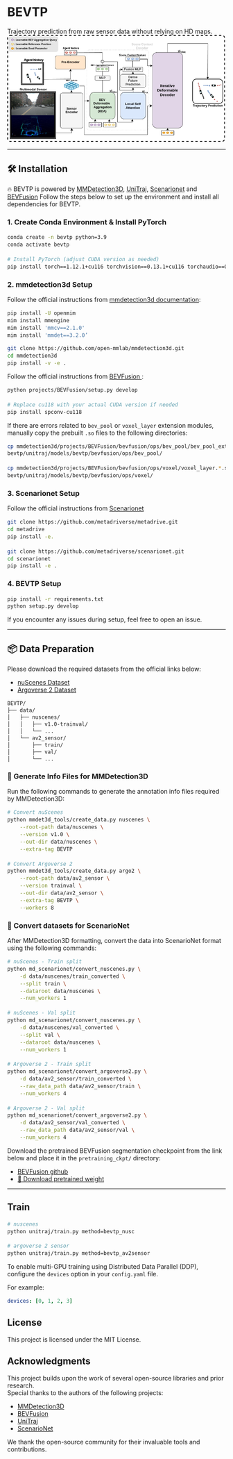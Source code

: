 
# BEVTP

Trajectory prediction from raw sensor data without relying on HD maps.
![BEVTP Overview](figs/bevtp.png)

---

## 🛠️ Installation

🔥 BEVTP is powered by [MMDetection3D](https://github.com/open-mmlab/mmdetection3d), [UniTraj](https://github.com/vita-epfl/UniTraj/tree/main), [Scenarionet](https://github.com/metadriverse/scenarionet) and [BEVFusion](https://github.com/mit-han-lab/bevfusion)
Follow the steps below to set up the environment and install all dependencies for BEVTP.

### 1. Create Conda Environment & Install PyTorch

```bash
conda create -n bevtp python=3.9
conda activate bevtp

# Install PyTorch (adjust CUDA version as needed)
pip install torch==1.12.1+cu116 torchvision==0.13.1+cu116 torchaudio==0.12.1 --extra-index-url https://download.pytorch.org/whl/cu116
```
### 2. mmdetection3d Setup

Follow the official instructions from [mmdetection3d documentation](https://mmdetection3d.readthedocs.io/en/latest/get_started.html):

```bash
pip install -U openmim
mim install mmengine
mim install 'mmcv==2.1.0'
mim install 'mmdet==3.2.0’
```
```bash
git clone https://github.com/open-mmlab/mmdetection3d.git
cd mmdetection3d 
pip install -v -e .
```

Follow the official instructions from [BEVFusion ](https://github.com/open-mmlab/mmdetection3d/tree/main/projects/BEVFusion):

```bash
python projects/BEVFusion/setup.py develop

# Replace cu118 with your actual CUDA version if needed
pip install spconv-cu118 
```

If there are errors related to `bev_pool` or `voxel_layer` extension modules, manually copy the prebuilt `.so` files to the following directories:

```bash
cp mmdetection3d/projects/BEVFusion/bevfusion/ops/bev_pool/bev_pool_ext.*.so
bevtp/unitraj/models/bevtp/bevfusion/ops/bev_pool/

cp mmdetection3d/projects/BEVFusion/bevfusion/ops/voxel/voxel_layer.*.so
bevtp/unitraj/models/bevtp/bevfusion/ops/voxel/
```

### 3. Scenarionet Setup

Follow the official instructions from [Scenarionet](https://scenarionet.readthedocs.io/en/latest/install.html)

```bash
git clone https://github.com/metadriverse/metadrive.git
cd metadrive
pip install -e.

git clone https://github.com/metadriverse/scenarionet.git
cd scenarionet
pip install -e .
```

### 4. BEVTP Setup

```bash
pip install -r requirements.txt
python setup.py develop
```

If you encounter any issues during setup, feel free to open an issue.

---

## 📦 Data Preparation

Please download the required datasets from the official links below:

- [nuScenes Dataset](https://www.nuscenes.org/nuscenes#download)
- [Argoverse 2 Dataset](https://argoverse.github.io/user-guide/getting_started.html)
 
```
BEVTP/
├── data/
│   ├── nuscenes/
│   │   ├── v1.0-trainval/
│   │   └── ...
│   └── av2_sensor/
│       ├── train/
│       ├── val/
│       └── ...
```

### 📝 Generate Info Files for MMDetection3D

Run the following commands to generate the annotation info files required by MMDetection3D:

```bash
# Convert nuScenes
python mmdet3d_tools/create_data.py nuscenes \
    --root-path data/nuscenes \
    --version v1.0 \
    --out-dir data/nuscenes \
    --extra-tag BEVTP

# Convert Argoverse 2
python mmdet3d_tools/create_data.py argo2 \
    --root-path data/av2_sensor \
    --version trainval \
    --out-dir data/av2_sensor \
    --extra-tag BEVTP \
    --workers 8
```

### 🔄 Convert datasets for ScenarioNet

After MMDetection3D formatting, convert the data into ScenarioNet format using the following commands:

```bash
# nuScenes - Train split
python md_scenarionet/convert_nuscenes.py \
    -d data/nuscenes/train_converted \
    --split train \
    --dataroot data/nuscenes \
    --num_workers 1

# nuScenes - Val split
python md_scenarionet/convert_nuscenes.py \
    -d data/nuscenes/val_converted \
    --split val \
    --dataroot data/nuscenes \
    --num_workers 1

# Argoverse 2 - Train split
python md_scenarionet/convert_argoverse2.py \
    -d data/av2_sensor/train_converted \
    --raw_data_path data/av2_sensor/train \
    --num_workers 4

# Argoverse 2 - Val split
python md_scenarionet/convert_argoverse2.py \
    -d data/av2_sensor/val_converted \
    --raw_data_path data/av2_sensor/val \
    --num_workers 4
```

Download the pretrained BEVFusion segmentation checkpoint from the link below and place it in the `pretraining_ckpt/` directory:
- [BEVFusion github](https://github.com/mit-han-lab/bevfusion?tab=readme-ov-file#bev-map-segmentation-on-nuscenes-validation)
- [📎 Download pretrained weight](https://www.dropbox.com/scl/fi/8lgd1hkod2a15mwry0fvd/bevfusion-seg.pth?rlkey=2tmgw7mcrlwy9qoqeui63tay9&dl=1)

---

## Train

```bash
# nuscenes
python unitraj/train.py method=bevtp_nusc

# argoverse 2 sensor
python unitraj/train.py method=bevtp_av2sensor

```

To enable multi-GPU training using Distributed Data Parallel (DDP), configure the `devices` option in your `config.yaml` file.

For example:

```yaml
devices: [0, 1, 2, 3]
```

## License

This project is licensed under the MIT License.  

## Acknowledgments

This project builds upon the work of several open-source libraries and prior research.  
Special thanks to the authors of the following projects:

- [MMDetection3D](https://github.com/open-mmlab/mmdetection3d)
- [BEVFusion](https://github.com/mit-han-lab/bevfusion)
- [UniTraj](https://github.com/vita-epfl/UniTraj)
- [ScenarioNet](https://github.com/metadriverse/scenarionet)

We thank the open-source community for their invaluable tools and contributions.